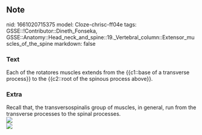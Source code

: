 ## Note
nid: 1661020715375
model: Cloze-chrisc-ff04e
tags: GSSE::!Contributor::Dineth_Fonseka, GSSE::Anatomy::Head_neck_and_spine::19._Vertebral_column::Extensor_muscles_of_the_spine
markdown: false

### Text
<div>
  Each of the rotatores muscles extends from the {{c1::base of a
  transverse process}} to the {{c2::root of the spinous process
  above}}.
</div>

### Extra
<div>
  Recall that, the transversospinalis group of muscles, in general,
  run from the transverse processes to the spinal processes.
</div>
<div><img src= 
"p1fLmDk6stdKvAFtNMailQ_Musculi_rotatores_breves_et_longi_1.png"></div>
<div><img src=
"paste-84c1d0788c5045cd27f3045172fe2b1e79f47cd5.jpg"></div>
